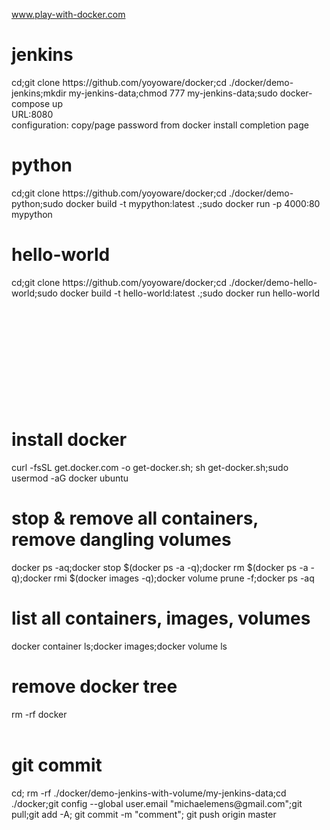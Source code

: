 www.play-with-docker.com<br>
<h1>jenkins</h1>cd;git clone https://github.com/yoyoware/docker;cd ./docker/demo-jenkins;mkdir my-jenkins-data;chmod 777 my-jenkins-data;sudo docker-compose up<br>
URL:8080<br>
configuration: copy/page password from docker install completion page
<br>
<h1>python</h1>cd;git clone https://github.com/yoyoware/docker;cd ./docker/demo-python;sudo docker build -t mypython:latest .;sudo docker run -p 4000:80 mypython<br>
<h1>hello-world</h1>cd;git clone https://github.com/yoyoware/docker;cd ./docker/demo-hello-world;sudo docker build -t hello-world:latest .;sudo docker run hello-world<br><br>
<br>
<br>
<br>
<br>
<br>
<br>
<br>
<br>
<br>
<h1>install docker</h1>
curl -fsSL get.docker.com -o get-docker.sh; sh get-docker.sh;sudo usermod -aG docker ubuntu
<h1>stop & remove all containers, remove dangling volumes</h1>
docker ps -aq;docker stop $(docker ps -a -q);docker rm $(docker ps -a -q);docker rmi $(docker images -q);docker volume prune -f;docker ps -aq
<br>
<h1>list all containers, images, volumes</h1>
docker container ls;docker images;docker volume ls
<br>
<h1>remove docker tree</h1>
rm -rf docker
<br>
<br>
<h1>git commit</h1>
cd; rm -rf ./docker/demo-jenkins-with-volume/my-jenkins-data;cd ./docker;git config --global user.email "michaelemens@gmail.com";git pull;git add -A; git commit -m "comment"; git push origin master</b>




